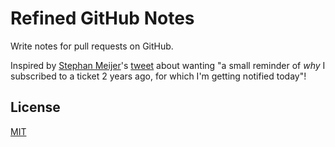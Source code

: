 # Refined GitHub Notes

Write notes for pull requests on GitHub.

Inspired by [Stephan Meijer](https://x.com/meijer_s)'s [tweet](https://x.com/meijer_s/status/1810589159066636307) about wanting "a small reminder of _why_ I subscribed to a ticket 2 years ago, for which I'm getting notified today"!

## License

[MIT](LICENSE)
